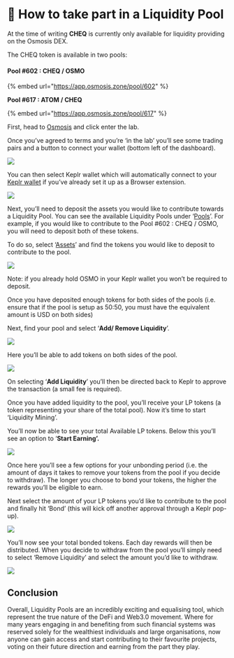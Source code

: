 # 🚰 How to take part in a Liquidity Pool

At the time of writing **CHEQ** is currently only available for liquidity providing on the Osmosis DEX.

The CHEQ token is available in two pools:&#x20;

#### **Pool #602 : CHEQ / OSMO**

{% embed url="https://app.osmosis.zone/pool/602" %}

**Pool #617 : ATOM / CHEQ**

{% embed url="https://app.osmosis.zone/pool/617" %}

First, head to [Osmosis](https://osmosis.zone/) and click enter the lab.&#x20;

Once you’ve agreed to terms and you’re ‘in the lab’ you’ll see some trading pairs and a button to connect your wallet (bottom left of the dashboard).

![](https://lh4.googleusercontent.com/C-suhydsNbEE-oHTBjqtJST9saMu\_obvTUWv9oyiLtW-BDYjG8RmDU\_yNNVNjbH6oVpNHKdWN535umExpeL3FzilA6AA\_\_Sy1aRH5v8Zx9QrlUoC0FYeFJh3Xe9THDpeC1vQrKve)

You can then select Keplr wallet which will automatically connect to your [Keplr wallet](https://blog.cheqd.io/were-launching-the-cheq-token-very-soon-here-s-how-you-can-get-ready-8fc6a7833fbb) if you’ve already set it up as a Browser extension.

![](https://lh3.googleusercontent.com/Txks4nFXeKEKVLfuJrKRP29EEpHkSRDdo3-ETYjMIqmep2PhIPo8U6XfV4NBG9RsUm6CrRCoMFedA9wkAvkzZrnnPL59so62uBmIwKu0nDuKRlKjW-pxtJLYjU8MEKYxtmlIEBHa)

Next, you’ll need to deposit the assets you would like to contribute towards a Liquidity Pool. You can see the available Liquidity Pools under ‘[Pools](https://app.osmosis.zone/pools)’. For example, if you would like to contribute to the Pool #602 : CHEQ / OSMO, you will need to deposit both of these tokens.

To do so, select ‘[Assets](https://app.osmosis.zone/assets)’ and find the tokens you would like to deposit to contribute to the pool.

![](https://lh3.googleusercontent.com/Q3aSC21DyTtcDx-8KCZxdo0Xgws2NmWNpEy5qqXwAIoFtH8e4A9ev4otWJ4QHo0ASWPpS1O65yqjhaH8psWJxuVPrMIrzJlmWGt4RosrdLKzjpoRllVyRCXWSBAZ8mc63mtAvj9s)

Note: if you already hold OSMO in your Keplr wallet you won’t be required to deposit.

Once you have deposited enough tokens for both sides of the pools (i.e. ensure that if the pool is setup as 50:50, you must have the equivalent amount is USD on both sides)

Next, find your pool and select ‘**Add/ Remove Liquidity**’.

![](https://lh6.googleusercontent.com/OHBMsmpKPmg6kBt7i6WVcWWH9DDy60QH2mlkQ2OaBSf-de1rqMQQJO-UDkK03HKioCsOHoCU-TnBkQgFmNqaIgIYwiA5SeHRZx3hdELeJzs5A7SORm0w\_lYBWflrpU-tbeqKbgas)

Here you’ll be able to add tokens on both sides of the pool.

![](https://lh6.googleusercontent.com/lI13O2xxtsFe5RdFRiV0z6timTKwpIfprNxd8U8hccGWHwMpjljWZJvyti8OXAsdb4lPp\_oFLc0kgU5WLKaVeInmJc8uLSmC8664flJhb4jjewF9bn032Dfu4wuEDT5RYEZ2edYU)

On selecting ‘**Add Liquidity**’ you’ll then be directed back to Keplr to approve the transaction (a small fee is required).

Once you have added liquidity to the pool, you’ll receive your LP tokens (a token representing your share of the total pool). Now it’s time to start ‘Liquidity Mining’.

You’ll now be able to see your total Available LP tokens. Below this you’ll see an option to ‘**Start Earning’.**

![](https://lh6.googleusercontent.com/OG9qhtKBLbv7r1sI5X5jinXcEH4EragFR2i84zstxzzp9KhtGzRPnVL8Y\_Wj5UUmJdH3Vv900G7GXxD83iZ5mJfiRFN11jEcYMEivwRlLddztmn6a\_BQzTnanNeSUbIKVl6iMEM3)

Once here you’ll see a few options for your unbonding period (i.e. the amount of days it takes to remove your tokens from the pool if you decide to withdraw). The longer you choose to bond your tokens, the higher the rewards you’ll be eligible to earn.

Next select the amount of your LP tokens you’d like to contribute to the pool and finally hit ‘Bond’ (this will kick off another approval through a Keplr pop-up).

![](https://lh3.googleusercontent.com/aS5t1X5CbCVFcooH-quI8-gueQQa4vASKOWcCgXjk\_C2AXcFVZ2-LxoHyaZb4wjznNMQ8xsex589f1VsbwXcaQ1pvOvuxC5W2-Hi0B7ZGu9SfxteSZTbg-P0jZu9zHRjlZ2ZuV5B)

You’ll now see your total bonded tokens. Each day rewards will then be distributed. When you decide to withdraw from the pool you’ll simply need to select ‘Remove Liquidity’ and select the amount you’d like to withdraw.

![](https://lh5.googleusercontent.com/y2dDpWFBmT1gv82e8eaHWkRnMR\_prevuywiJQ3X23rRLpfwwjUiUSsaoO9dOivO02bU\_iCjS24-ID-z1QuX91-4tFsUPl-Uz28kguOD6oYXuGLSB5ZrwDQgXj7L7c9zmGqJqZuAJ)

## Conclusion&#x20;

Overall, Liquidity Pools are an incredibly exciting and equalising tool, which represent the true nature of the DeFi and Web3.0 movement. Where for many years engaging in and benefiting from such financial systems was reserved solely for the wealthiest individuals and large organisations, now anyone can gain access and start contributing to their favourite projects, voting on their future direction and earning from the part they play.
